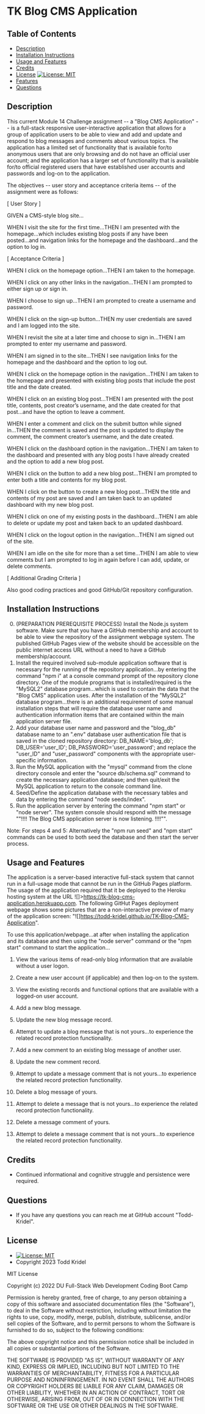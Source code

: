 

# TK Blog CMS Application


## Table of Contents
* [Description](#description)
* [Installation Instructions](#installation-instructions)
* [Usage and Features](#usage-and-features) 
* [Credits](#credits)
* [License](#license) [![License: MIT](https://img.shields.io/badge/License-MIT-blue.svg)](https://opensource.org/licenses/MIT)
* [Features](#features)
* [Questions](#questions)


## Description

This current Module 14 Challenge assignment -- a "Blog CMS Application" -- is a full-stack responsive user-interactive application that allows for a group of application users to be able to view and add and update and respond to blog messages and comments about various topics. The application has a limited set of functionality that is available for/to anonymous users that are only browsing and do not have an official user account; and the application has a larger set of functionality that is available for/to official registered users that have established user accounts and passwords and log-on to the application.

The objectives -- user story and acceptance criteria items -- of the assignment were as follows:

[ User Story ]

GIVEN a CMS-style blog site...

WHEN I visit the site for the first time...THEN I am presented with the homepage...which includes existing blog posts if any have been posted...and navigation links for the homepage and the dashboard...and the option to log in.

[ Acceptance Criteria ]

WHEN I click on the homepage option...THEN I am taken to the homepage.

WHEN I click on any other links in the navigation...THEN I am prompted to either sign up or sign in.

WHEN I choose to sign up...THEN I am prompted to create a username and password.

WHEN I click on the sign-up button...THEN my user credentials are saved and I am logged into the site.

WHEN I revisit the site at a later time and choose to sign in...THEN I am prompted to enter my username and password.

WHEN I am signed in to the site...THEN I see navigation links for the homepage and the dashboard and the option to log out.

WHEN I click on the homepage option in the navigation...THEN I am taken to the homepage and presented with existing blog posts that include the post title and the date created.

WHEN I click on an existing blog post...THEN I am presented with the post title, contents, post creator’s username, and the date created for that post...and have the option to leave a comment.

WHEN I enter a comment and click on the submit button while signed in...THEN the comment is saved and the post is updated to display the comment, the comment creator’s username, and the date created.

WHEN I click on the dashboard option in the navigation...THEN I am taken to the dashboard and presented with any blog posts I have already created and the option to add a new blog post.

WHEN I click on the button to add a new blog post...THEN I am prompted to enter both a title and contents for my blog post.

WHEN I click on the button to create a new blog post...THEN the title and contents of my post are saved and I am taken back to an updated dashboard with my new blog post.

WHEN I click on one of my existing posts in the dashboard...THEN I am able to delete or update my post and taken back to an updated dashboard.

WHEN I click on the logout option in the navigation...THEN I am signed out of the site.

WHEN I am idle on the site for more than a set time...THEN I am able to view comments but I am prompted to log in again before I can add, update, or delete comments.

[ Additional Grading Criteria ]

Also good coding practices and good GitHub/Git repository configuration.


## Installation Instructions

0. (PREPARATION PREREQUISITE PROCESS) Install the Node.js system software. Make sure that you have a GitHub membership and account to be able to view the repository of the assignment webpage system. The published GitHub Pages view of the website should be accessible on the public internet access URL without a need to have a GitHub membership/account.
1. Install the required involved sub-module application software that is necessary for the running of the repository application...by entering the command "npm i" at a console command prompt of the repository clone directory. One of the module programs that is installed/required is the "MySQL2" database program...which is used to contain the data that the "Blog CMS" application uses. After the installation of the "MySQL2" database program...there is an additional requirement of some manual installation steps that will require the database user name and authentication information items that are contained within the main application server file.
2. Add your database user name and password and the "blog_db" database name to an ".env" database user authentication file that is saved in the cloned repository directory: DB_NAME='blog_db'; DB_USER='user_ID'; DB_PASSWORD='user_password'; and replace the "user_ID" and "user_password" components with the appropriate user-specific information.
3. Run the MySQL application with the "mysql" command from the clone directory console and enter the "source db/schema.sql" command to create the necessary application database; and then quit/exit the MySQL application to return to the console command line.
4. Seed/Define the application database with the necessary tables and data by entering the command "node seeds/index".
5. Run the application server by entering the command "npm start" or "node server". The system console should respond with the message ""!!!! The Blog CMS application server is now listening. !!!!"".

Note: For steps 4 and 5: Alternatively the "npm run seed" and "npm start" commands can be used to both seed the database and then start the server process.


## Usage and Features

The application is a server-based interactive full-stack system that cannot run in a full-usage mode that cannot be run in the GitHub Pages platform. The usage of the application required that it be deployed to the Heroku hosting system at the URL ![]>https://tk-blog-cms-application.herokuapp.com. The following GitHut Pages deployment webpage shows some pictures that are a non-interactive preview of many of the application screen: "![]https://todd-kridel.github.io/TK-Blog-CMS-Application".

To use this application/webpage...at after when installing the application and its database and then using the "node server" command or the "npm start" command to start the application...

1. View the various items of read-only blog information that are available without a user logon.

2. Create a new user account (if applicable) and then log-on to the system.

3. View the existing records and functional options that are available with a logged-on user account.

4. Add a new blog message.

5. Update the new blog message record.

6. Attempt to update a blog message that is not yours...to experience the related record protection functionality.

7. Add a new comment to an existing blog message of another user.

8. Update the new comment record.

9. Attempt to update a message comment that is not yours...to experience the related record protection functionality.

10. Delete a blog message of yours.

11. Attempt to delete a message that is not yours...to experience the related record protection functionality.

12. Delete a message comment of yours.

13. Attempt to delete a message comment that is not yours...to experience the related record protection functionality.


## Credits 

* Continued informational and cognitive struggle and persistence were required.


## Questions

* If you have any questions you can reach me at GitHub account "Todd-Kridel".


## License

*  [![License: MIT](https://img.shields.io/badge/License-MIT-blue.svg)](https://opensource.org/licenses/MIT) 
* Copyright 2023 Todd Kridel

MIT License

Copyright (c) 2022 DU Full-Stack Web Development Coding Boot Camp

Permission is hereby granted, free of charge, to any person obtaining a copy
of this software and associated documentation files (the "Software"), to deal
in the Software without restriction, including without limitation the rights
to use, copy, modify, merge, publish, distribute, sublicense, and/or sell
copies of the Software, and to permit persons to whom the Software is
furnished to do so, subject to the following conditions:

The above copyright notice and this permission notice shall be included in all
copies or substantial portions of the Software.

THE SOFTWARE IS PROVIDED "AS IS", WITHOUT WARRANTY OF ANY KIND, EXPRESS OR
IMPLIED, INCLUDING BUT NOT LIMITED TO THE WARRANTIES OF MERCHANTABILITY,
FITNESS FOR A PARTICULAR PURPOSE AND NONINFRINGEMENT. IN NO EVENT SHALL THE
AUTHORS OR COPYRIGHT HOLDERS BE LIABLE FOR ANY CLAIM, DAMAGES OR OTHER
LIABILITY, WHETHER IN AN ACTION OF CONTRACT, TORT OR OTHERWISE, ARISING FROM,
OUT OF OR IN CONNECTION WITH THE SOFTWARE OR THE USE OR OTHER DEALINGS IN THE
SOFTWARE.

